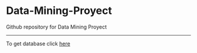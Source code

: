 # Data-Mining-Proyect
Github repository for Data Mining Proyect <hr>
  To get database click  <a href="https://bit.ly/2Rqw7NB"> here </a>
